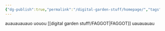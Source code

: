 ```yaml
---
{"dg-publish":true,"permalink":"/digital-garden-stuff/homepage/","tags":["gardenEntry"]}
---
```



auauauauauo uouou [[digital garden stuff!/FAGGOT\|FAGGOT]] uauauauau